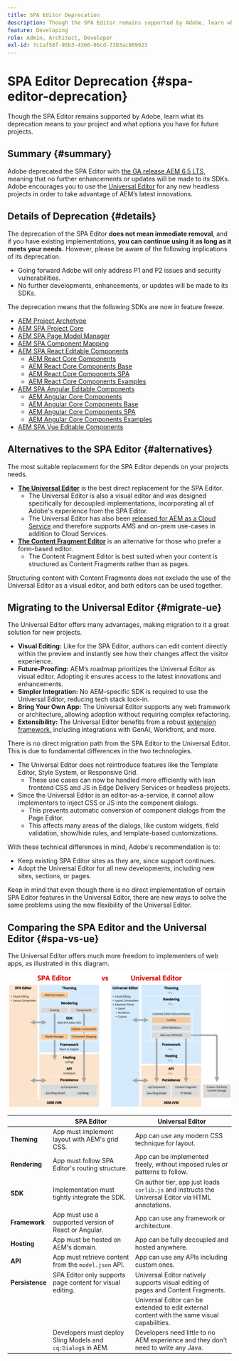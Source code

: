 ```yaml
---
title: SPA Editor Deprecation
description: Though the SPA Editor remains supported by Adobe, learn what its deprecation means to your project and what options you have for future projects.
feature: Developing
role: Admin, Architect, Developer
exl-id: 7c1af58f-95b3-4366-96cd-7383ac869923
---
```

# SPA Editor Deprecation {#spa-editor-deprecation}

Though the SPA Editor remains supported by Adobe, learn what its deprecation means to your project and what options you have for future projects.

## Summary {#summary}

Adobe deprecated the SPA Editor with [the GA release AEM 6.5 LTS,](/help/release-notes/release-notes.md#deprecated-and-removed-features) meaning that no further enhancements or updates will be made to its SDKs. Adobe encourages you to use the [Universal Editor](/help/sites-developing/universal-editor/introduction.md) for any new headless projects in order to take advantage of AEM’s latest innovations.

## Details of Deprecation {#details}

The deprecation of the SPA Editor **does not mean immediate removal**, and if you have existing implementations, **you can continue using it as long as it meets your needs.** However, please be aware of the following implications of its deprecation.

* Going forward Adobe will only address P1 and P2 issues and security vulnerabilities.
* No further developments, enhancements, or updates will be made to its SDKs.

The deprecation means that the following SDKs are now in feature freeze.

* [AEM Project Archetype](https://github.com/adobe/aem-project-archetype/)
* [AEM SPA Project Core](https://github.com/adobe/aem-spa-project-core)
* [AEM SPA Page Model Manager](https://github.com/adobe/aem-spa-page-model-manager)
* [AEM SPA Component Mapping](https://github.com/adobe/aem-spa-component-mapping)
* [AEM SPA React Editable Components](https://github.com/adobe/aem-react-editable-components)
  * [AEM React Core Components](https://github.com/adobe/aem-react-core-wcm-components)
  * [AEM React Core Components Base](https://github.com/adobe/aem-react-core-wcm-components-base)
  * [AEM React Core Components SPA](https://github.com/adobe/aem-react-core-wcm-components-spa)
  * [AEM React Core Components Examples](https://github.com/adobe/aem-react-core-wcm-components-examples)
* [AEM SPA Angular Editable Components](https://github.com/adobe/aem-angular-editable-components)
  * [AEM Angular Core Components](https://github.com/adobe/aem-angular-core-wcm-components)
  * [AEM Angular Core Components Base](https://github.com/adobe/aem-angular-core-wcm-components-base)
  * [AEM Angular Core Components SPA](https://github.com/adobe/aem-angular-core-wcm-components-spa)
  * [AEM Angular Core Components Examples](https://github.com/adobe/aem-angular-core-wcm-components-examples)
* [AEM SPA Vue Editable Components](https://github.com/mavicellc/aem-vue-editable-components)

## Alternatives to the SPA Editor {#alternatives}

The most suitable replacement for the SPA Editor depends on your projects needs.

* **[The Universal Editor](/help/sites-developing/universal-editor/introduction.md)** is the best direct replacement for the SPA Editor.
  * The Universal Editor is also a visual editor and was designed specifically for decoupled implementations, incorporating all of Adobe's experience from the SPA Editor.
  * The Universal Editor has also been [released for AEM as a Cloud Service](https://experienceleague.adobe.com/en/docs/experience-manager-cloud-service/content/implementing/developing/universal-editor/introduction) and therefore supports AMS and on-prem use-cases in addition to Cloud Services.
* **[The Content Fragment Editor](/help/assets/content-fragments/content-fragments-managing.md)** is an alternative for those who prefer a form-based editor.
  * The Content Fragment Editor is best suited when your content is structured as Content Fragments rather than as pages.

Structuring content with Content Fragments does not exclude the use of the Universal Editor as a visual editor, and both editors can be used together.

## Migrating to the Universal Editor {#migrate-ue}

The Universal Editor offers many advantages, making migration to it a great solution for new projects.

* **Visual Editing:** Like for the SPA Editor, authors can edit content directly within the preview and instantly see how their changes affect the visitor experience.
* **Future-Proofing:** AEM’s roadmap prioritizes the Universal Editor as visual editor. Adopting it ensures access to the latest innovations and enhancements.
* **Simpler Integration:** No AEM-specific SDK is required to use the Universal Editor, reducing tech stack lock-in.
* **Bring Your Own App:** The Universal Editor supports any web framework or architecture, allowing adoption without requiring complex refactoring.
* **Extensibility:** The Universal Editor benefits from a robust [extension framework,](https://experienceleague.adobe.com/en/docs/experience-manager-cloud-service/content/implementing/developing/universal-editor/extending) including integrations with GenAI, Workfront, and more.

There is no direct migration path from the SPA Editor to the Universal Editor. This is due to fundamental differences in the two technologies.

* The Universal Editor does not reintroduce features like the Template Editor, Style System, or Responsive Grid. 
  * These use cases can now be handled more efficiently with lean frontend CSS and JS in Edge Delivery Services or headless projects.
* Since the  Universal Editor is an editor-as-a-service, it cannot allow implementors to inject CSS or JS into the component dialogs.
  * This prevents automatic conversion of component dialogs from the Page Editor.
  * This affects many areas of the dialogs, like custom widgets, field validation, show/hide rules, and template-based customizations.

With these technical differences in mind, Adobe's recommendation is to:

* Keep existing SPA Editor sites as they are, since support continues.
* Adopt the Universal Editor for all new developments, including new sites, sections, or pages.

Keep in mind that even though there is no direct implementation of certain SPA Editor features in the Universal Editor, there are new ways to solve the same problems using the new flexibility of the Universal Editor.

## Comparing the SPA Editor and the Universal Editor {#spa-vs-ue}

The Universal Editor offers much more freedom to implementers of web apps, as illustrated in this diagram.

![Universal Editor and SPA Editor architectures compared](assets/spa-editor-vs-ue.png)

||SPA Editor|Universal Editor|
|---|---|---|
|**Theming**|App must implement layout with AEM's grid CSS.|App can use any modern CSS technique for layout.|
|**Rendering**|App must follow SPA Editor's routing structure.|App can be implemented freely, without imposed rules or patterns to follow.|
|**SDK**|Implementation must tightly integrate the SDK.|On author tier, app just loads `corlib.js` and instructs the Universal Editor via HTML annotations.|
|**Framework**|App must use a supported version of React or Angular.|App can use any framework or architecture.|
|**Hosting**|App must be hosted on AEM's domain.|App can be fully decoupled and hosted anywhere.|
|**API**|App must retrieve content from the `model.json` API.|App can use any APIs including custom ones.|
|**Persistence**|SPA Editor only supports page content for visual editing.|Universal Editor natively supports visual editing of pages and Content Fragments.|
|||Universal Editor can be extended to edit external content with the same visual capabilities.|
||Developers must deploy Sling Models and `cq:Dialog`s in AEM.|Developers need little to no AEM experience and they don't need to write any Java.|
